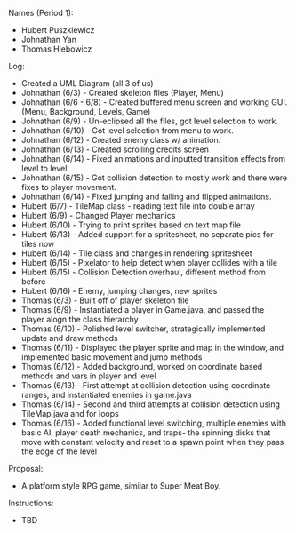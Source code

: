 Names (Period 1):
- Hubert Puszklewicz
- Johnathan Yan
- Thomas Hlebowicz

Log:
- Created a UML Diagram (all 3 of us)
- Johnathan (6/3) - Created skeleton files (Player, Menu)
- Johnathan (6/6 - 6/8) - Created buffered menu screen and working GUI. (Menu, Background, Levels, Game)
- Johnathan (6/9) - Un-eclipsed all the files, got level selection to work.
- Johnathan (6/10) - Got level selection from menu to work.
- Johnathan (6/12) - Created enemy class w/ animation.
- Johnathan (6/13) - Created scrolling credits screen
- Johnathan (6/14) - Fixed animations and inputted transition effects from level to level.
- Johnathan (6/15) - Got collision detection to mostly work and there were fixes to player movement.
- Johnathan (6/14) - Fixed jumping and falling and flipped animations.
- Hubert (6/7) - TileMap class - reading text file into double array
- Hubert (6/9) - Changed Player mechanics
- Hubert (6/10) - Trying to print sprites based on text map file
- Hubert (6/13) - Added support for a spritesheet, no separate pics for tiles now
- Hubert (6/14) - Tile class and changes in rendering spritesheet
- Hubert (6/15) - Pixelator to help detect when player collides with a tile
- Hubert (6/15) - Collision Detection overhaul, different method from before
- Hubert (6/16) - Enemy, jumping changes, new sprites
- Thomas (6/3) - Built off of player skeleton file
- Thomas (6/9) - Instantiated a player in Game.java, and passed the player alogn the class hierarchy
- Thomas (6/10) - Polished level switcher, strategically implemented update and draw methods
- Thomas (6/11) - Displayed the player sprite and map in the window, and implemented basic movement and jump methods
- Thomas (6/12) - Added background, worked on coordinate based methods and vars in player and level
- Thomas (6/13) - First attempt at collision detection using coordinate ranges, and instantiated enemies in game.java
- Thomas (6/14) - Second and third attempts at collision detection using TileMap.java and for loops
- Thomas (6/16) - Added functional level switching, multiple enemies with basic AI, player death mechanics, and traps- the spinning disks
			that move with constant velocity and reset to a spawn point when they pass the edge of the level


Proposal:
- A platform style RPG game, similar to Super Meat Boy.

Instructions:
- TBD
